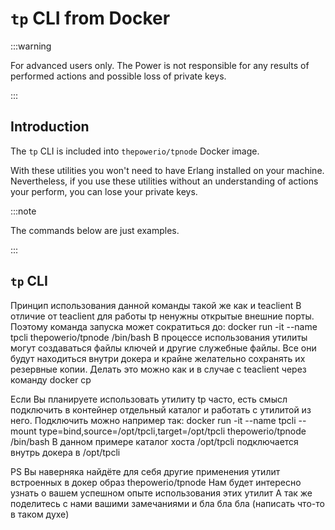 # `tp` CLI from Docker

:::warning

For advanced users only. The Power is not responsible for any results of performed actions and possible loss of private keys.

:::

## Introduction

The `tp` CLI is included into `thepowerio/tpnode` Docker image.

With these utilities you won't need to have Erlang installed on your machine. Nevertheless, if you use these utilities without an understanding of actions your perform, you can lose your private keys.

:::note

The commands below are just examples.

:::

## `tp` CLI
Принцип использования данной команды такой же как и teaclient
В отличие от teaclient для работы tp ненужны открытые внешние порты. Поэтому команда запуска может сократиться до:
docker run -it --name tpcli thepowerio/tpnode /bin/bash
В процессе использования утилиты могут создаваться файлы ключей и другие служебные файлы. Все они будут находиться внутри докера и крайне желательно сохранять их резервные копии. Делать это можно как и в случае с teaclient через команду docker cp

Если Вы планируете использовать утилиту tp часто, есть смысл подключить в контейнер отдельный каталог и работать с утилитой из него. Подключить можно например так:
docker run -it --name tpcli --mount type=bind,source=/opt/tpcli,target=/opt/tpcli thepowerio/tpnode /bin/bash
В данном примере каталог хоста /opt/tpcli подключается внутрь докера в /opt/tpcli

PS
Вы наверняка найдёте для себя другие применения утилит встроенных в докер образ thepowerio/tpnode
Нам будет интересно узнать о вашем успешном опыте использования этих утилит
А так же поделитесь с нами вашими замечаниями и бла бла бла
(написать что-то в таком духе)